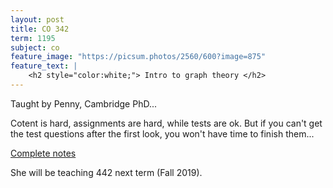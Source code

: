 ```yaml
---
layout: post
title: CO 342
term: 1195
subject: co
feature_image: "https://picsum.photos/2560/600?image=875"
feature_text: |
    <h2 style="color:white;"> Intro to graph theory </h2>
---
```


Taught by Penny, Cambridge PhD...

Cotent is hard, assignments are hard, while tests are ok. But if you can't get the test questions after the first look, you won't have time to finish them...

[Complete notes](/pdfs/1195/co342.pdf)

She will be teaching 442 next term (Fall 2019).
